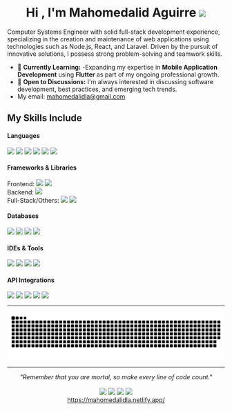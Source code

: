 <h1 align="center">Hi , I'm Mahomedalid Aguirre <img src="https://media.giphy.com/media/hvRJCLFzcasrR4ia7z/giphy.gif" width="35"></h1>

Computer Systems Engineer with solid full-stack development experience, specializing in the creation and maintenance of web applications using technologies such as Node.js, React, and Laravel. Driven by the pursuit of innovative solutions, I possess strong problem-solving and teamwork skills.


- 🌱 **Currently Learning:**
  -Expanding my expertise in **Mobile Application Development** using **Flutter** as part of my ongoing professional growth.
- 💼 **Open to Discussions:** I'm always interested in discussing software development, best practices, and emerging tech trends.
- My email: mahomedalidla@gmail.com

## My Skills Include

<h4> Languages </h4>
<span> 
  <img src="https://img.shields.io/badge/HTML5-E34F26?style=for-the-badge&logo=html5&logoColor=white">
  <img src="https://img.shields.io/badge/CSS3-1572B6?style=for-the-badge&logo=css3&logoColor=white">
  <img src="https://img.shields.io/badge/JavaScript-F7DF1E?style=for-the-badge&logo=javascript&logoColor=black">
  <img src="https://img.shields.io/badge/Java-ED8B00?style=for-the-badge&logo=java&logoColor=white">
  <img src="https://img.shields.io/badge/PHP-777BB4?style=for-the-badge&logo=php&logoColor=white">
  <img src='https://img.shields.io/badge/dart-%230175C2.svg?style=for-the-badge&logo=dart&logoColor=white'>
</span>

<h4> Frameworks & Libraries </h4>
<span>
  Frontend: <img src="https://img.shields.io/badge/react-%2320232a.svg?style=for-the-badge&logo=react&logoColor=%2361DAFB"> <img src='https://img.shields.io/badge/Flutter-%2302569B.svg?style=for-the-badge&logo=Flutter&logoColor=white'> <br/>
  Backend: <img src="https://img.shields.io/badge/node.js-6DA55F?style=for-the-badge&logo=node.js&logoColor=white"> <br/>
  Full-Stack/Others: <img src="https://img.shields.io/badge/laravel-%23FF2D20.svg?style=for-the-badge&logo=laravel&logoColor=white"> 
  <img src="https://img.shields.io/badge/WordPress-%23117AC9.svg?style=for-the-badge&logo=WordPress&logoColor=white"> 
</span>

<h4> Databases </h4>
<span>
  <img src='https://img.shields.io/badge/Microsoft%20SQL%20Server-CC2927?style=for-the-badge&logo=microsoft%20sql%20server&logoColor=white'>
  <img src="https://img.shields.io/badge/MySQL-00000F?style=for-the-badge&logo=mysql&logoColor=white">
  <img src='https://img.shields.io/badge/MongoDB-%234ea94b.svg?style=for-the-badge&logo=mongodb&logoColor=white'>
  <img src='https://img.shields.io/badge/Supabase-3ECF8E?style=for-the-badge&logo=supabase&logoColor=white'>
</span>

<h4> IDEs & Tools </h4>
<span>
  <img src="https://img.shields.io/badge/Android_Studio-3DDC84?style=for-the-badge&logo=android-studio&logoColor=white">
  <img src="https://img.shields.io/badge/Visual_Studio_Code-0078D4?style=for-the-badge&logo=visual%20studio%20code&logoColor=white">
  <img src="https://img.shields.io/badge/Git-F05032?style=for-the-badge&logo=git&logoColor=white">
  <img src="https://img.shields.io/badge/Xampp-F37623?style=for-the-badge&logo=xampp&logoColor=white"> 
</span>

<h4> API Integrations </h4>
<span>
  <img src="https://img.shields.io/badge/GetCoddy-4285F4?style=for-the-badge&logo=google&logoColor=white">
  <img src="https://img.shields.io/badge/OpenAI-%2312100E.svg?style=for-the-badge&logo=openai&logoColor=white">
  <img src="https://img.shields.io/badge/ChatGPT-%234285F4.svg?style=for-the-badge&logo=openai&logoColor=white">
  <img src="https://img.shields.io/badge/ElevenLabs-FF5733?style=for-the-badge&logo=elevenlabs&logoColor=white">
  <img src="https://img.shields.io/badge/Heygen-009688?style=for-the-badge&logo=heygen&logoColor=white">
</span>




<hr>
<p align="center">
  <img  src="https://raw.githubusercontent.com/Elanza-48/Elanza-48/main/resources/img/github-contribution-grid-snake.svg"
    alt="example" />
</p>
<hr>
<p align="center">
   <i>"Remember that you are mortal, so make every line of code count."</i>
   <br><br>	
   <a target="_blank" href="https://www.linkedin.com/in/mahomedalidla/"><img src="https://img.shields.io/badge/-LinkedIn-0077B5?style=for-the-badge&logo=Linkedin&logoColor=white"></img></a>
   <a target="_blank" href="mailto:mahomedalidla@gmail.com"><img src="https://img.shields.io/badge/-Gmail-D14836?style=for-the-badge&logo=Gmail&logoColor=white"></img></a>
   <a target="_blank" href="https://twitter.com/mahomedalidla"><img src="https://img.shields.io/badge/X-%23000000.svg?style=for-the-badge&logo=X&logoColor=white"></img></a>
  <a target="_blank" href="https://www.instagram.com/mahomedalidaguirre/"><img src="https://img.shields.io/badge/Instagram-%23E4405F.svg?style=for-the-badge&logo=Instagram&logoColor=white"></img></a>
<br>
    <a target="_blank" href="https://mahomedalidla.netlify.app/">https://mahomedalidla.netlify.app/</a>

</p>
